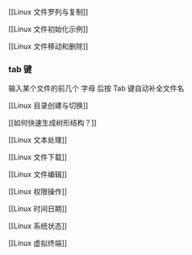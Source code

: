 [[Linux 文件罗列与复制]]

[[Linux 文件初始化示例]]

[[Linux 文件移动和删除]]
### tab 键

输入某个文件的前几个 字母 后按 Tab 键自动补全文件名

[[Linux 目录创建与切换]]

[[如何快速生成树形结构？]]

[[Linux 文本处理]]

[[Linux 文件下载]]

[[Linux 文件编辑]]

[[Linux 权限操作]]

[[Linux 时间日期]]

[[Linux 系统状态]]

[[Linux 虚拟终端]]